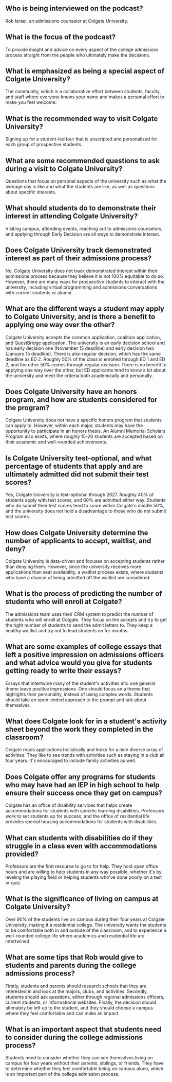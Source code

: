 ## Who is being interviewed on the podcast?
Rob Israel, an admissions counselor at Colgate University.

## What is the focus of the podcast?
To provide insight and advice on every aspect of the college admissions process straight from the people who ultimately make the decisions.

## What is emphasized as being a special aspect of Colgate University?
The community, which is a collaborative effort between students, faculty, and staff where everyone knows your name and makes a personal effort to make you feel welcome.

## What is the recommended way to visit Colgate University?
Signing up for a student-led tour that is unscripted and personalized for each group of prospective students.

## What are some recommended questions to ask during a visit to Colgate University?
Questions that focus on personal aspects of the university such as what the average day is like and what the students are like, as well as questions about specific interests. 

## What should students do to demonstrate their interest in attending Colgate University?
Visiting campus, attending events, reaching out to admissions counselors, and applying through Early Decision are all ways to demonstrate interest.

## Does Colgate University track demonstrated interest as part of their admissions process? 
No, Colgate University does not track demonstrated interest within their admissions process because they believe it is not 100% equitable to do so. However, there are many ways for prospective students to interact with the university, including virtual programming and admissions conversations with current students or alumni. 

## What are the different ways a student may apply to Colgate University, and is there a benefit to applying one way over the other? 
Colgate University accepts the common application, coalition application, and QuestBridge application. The university is an early decision school and has early decision one (November 15 deadline) and early decision two (January 15 deadline). There is also regular decision, which has the same deadline as ED 2. Roughly 50% of the class is enrolled through ED 1 and ED 2, and the other 50% comes through regular decision. There is no benefit to applying one way over the other, but ED applicants tend to know a lot about the university and meet the criteria both academically and personally. 

## Does Colgate University have an honors program, and how are students considered for the program? 
Colgate University does not have a specific honors program that students can apply to. However, within each major, students may have the opportunity to participate in an honors thesis. An Alumni Memorial Scholars Program also exists, where roughly 15-20 students are accepted based on their academic and well-rounded achievements. 

## Is Colgate University test-optional, and what percentage of students that apply and are ultimately admitted did not submit their test scores? 
Yes, Colgate University is test-optional through 2027. Roughly 40% of students apply with test scores, and 60% are admitted either way. Students who do submit their test scores tend to score within Colgate's middle 50%, and the university does not hold a disadvantage to those who do not submit test scores. 

## How does Colgate University determine the number of applicants to accept, waitlist, and deny? 
Colgate University is data-driven and focuses on accepting students rather than denying them. However, since the university receives more applications than seat availability, a waitlist process exists, where students who have a chance of being admitted off the waitlist are considered.

## What is the process of predicting the number of students who will enroll at Colgate? 
The admissions team uses their CRM system to predict the number of students who will enroll at Colgate. They focus on the accepts and try to get the right number of students to send the admit letters to. They keep a healthy waitlist and try not to lead students on for months. 

## What are some examples of college essays that left a positive impression on admissions officers and what advice would you give for students getting ready to write their essays? 
Essays that intertwine many of the student's activities into one general theme leave positive impressions. One should focus on a theme that highlights their personality, instead of using complex words. Students should take an open-ended approach to the prompt and talk about themselves. 

## What does Colgate look for in a student's activity sheet beyond the work they completed in the classroom? 
Colgate reads applications holistically and looks for a nice diverse array of activities. They like to see trends with activities such as staying in a club all four years. It's encouraged to include family activities as well. 

## Does Colgate offer any programs for students who may have had an IEP in high school to help ensure their success once they get on campus? 
Colgate has an office of disability services that helps create accommodations for students with specific learning disabilities. Professors work to set students up for success, and the office of residential life provides special housing accommodations for students with disabilities. 

## What can students with disabilities do if they struggle in a class even with accommodations provided? 
Professors are the first resource to go to for help. They hold open office hours and are willing to help students in any way possible, whether it's by leveling the playing field or helping students who've done poorly on a test or quiz.

## What is the significance of living on campus at Colgate University?
Over 90% of the students live on campus during their four years at Colgate University, making it a residential college. The university wants the students to be comfortable both in and outside of the classroom, and to experience a well-rounded college life where academics and residential life are intertwined.

## What are some tips that Rob would give to students and parents during the college admissions process?
Firstly, students and parents should research schools that they are interested in and look at the majors, clubs, and activities. Secondly, students should ask questions, either through regional admissions officers, current students, or informational websites. Finally, the decision should ultimately be left up to the student, and they should choose a campus where they feel comfortable and can make an impact. 

## What is an important aspect that students need to consider during the college admissions process?
Students need to consider whether they can see themselves living on campus for four years without their parents, siblings, or friends. They have to determine whether they feel comfortable being on campus alone, which is an important part of the college admission process.

